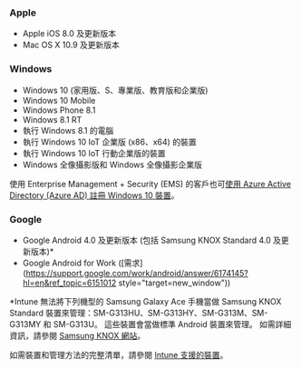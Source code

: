 

### <a name="apple"></a>Apple
  - Apple iOS 8.0 及更新版本
  - Mac OS X 10.9 及更新版本

### <a name="windows"></a>Windows
  - Windows 10 (家用版、S、專業版、教育版和企業版)
  - Windows 10 Mobile
  - Windows Phone 8.1
  - Windows 8.1 RT
  - 執行 Windows 8.1 的電腦
  - 執行 Windows 10 IoT 企業版 (x86、x64) 的裝置
  - 執行 Windows 10 IoT 行動企業版的裝置
  - Windows 全像攝影版和 Windows 全像攝影企業版

  使用 Enterprise Management + Security (EMS) 的客戶也可[使用 Azure Active Directory (Azure AD) 註冊 Windows 10 裝置](/intune-classic/deploy-use/set-up-windows-device-management-with-microsoft-intune#azure-active-directory-enrollment)。

### <a name="google"></a>Google
- Google Android 4.0 及更新版本 (包括 Samsung KNOX Standard 4.0 及更新版本)*
- Google Android for Work ([需求](https://support.google.com/work/android/answer/6174145?hl=en&ref_topic=6151012 style="target=new_window"))

*Intune 無法將下列機型的 Samsung Galaxy Ace 手機當做 Samsung KNOX Standard 裝置來管理：SM-G313HU、SM-G313HY、SM-G313M、SM-G313MY 和 SM-G313U。 這些裝置會當做標準 Android 裝置來管理。 如需詳細資訊，請參閱 [Samsung KNOX 網站](https://www.samsungknox.com/en)。

如需裝置和管理方法的完整清單，請參閱 [Intune 支援的裝置](/intune/supported-devices-browsers#intune-supported-devices)。

